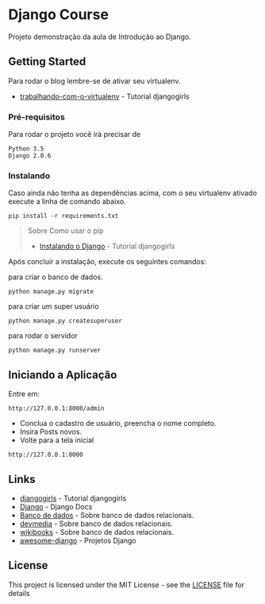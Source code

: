 # Django Course

Projeto demonstração da aula de Introdução ao Django.

## Getting Started

Para rodar o blog lembre-se de ativar seu virtualenv.

* [trabalhando-com-o-virtualenv](https://tutorial.djangogirls.org/pt/django_installation/#trabalhando-com-o-virtualenv) - Tutorial djangogirls



### Pré-requisitos

Para rodar o projeto você irá precisar de

```
Python 3.5
Django 2.0.6
```

### Instalando

Caso ainda não tenha as dependências acima, com o seu virtualenv ativado
execute a linha de comando abaixo.

```
pip install -r requirements.txt
```

> Sobre Como usar o pip
> * [Instalando o Django](https://tutorial.djangogirls.org/pt/django_installation/#instalando-o-django) - Tutorial djangogirls



Após concluir a instalação, execute os seguintes comandos:

para criar o banco de dados.
```
python manage.py migrate
```

para criar um super usuário
```
python manage.py createsuperuser
```

para rodar o servidor
```
python manage.py runserver
```


## Iniciando a Aplicação

Entre em:
```
http://127.0.0.1:8000/admin
```

 - Conclua o cadastro de usuário, preencha o nome completo.
 - Insira Posts novos.
 - Volte para a tela inicial

```
http://127.0.0.1:8000
```


## Links

* [djangogirls](https://tutorial.djangogirls.org/pt/django/) - Tutorial djangogirls
* [Django](https://www.djangoproject.com/) - Django Docs
* [Banco de dados](https://www.devmedia.com.br/bancos-de-dados-relacionais/20401) - Sobre banco de dados relacionais.
* [devmedia](https://www.devmedia.com.br/bancos-de-dados-relacionais/20401) - Sobre banco de dados relacionais.
* [wikibooks](https://pt.wikibooks.org/wiki/SQL/Banco_de_dados_Relacional) - Sobre banco de dados relacionais.
* [awesome-django](https://github.com/rosarior/awesome-django) - Projetos Django

## License

This project is licensed under the MIT License - see the [LICENSE](./LICENSE) file for details
